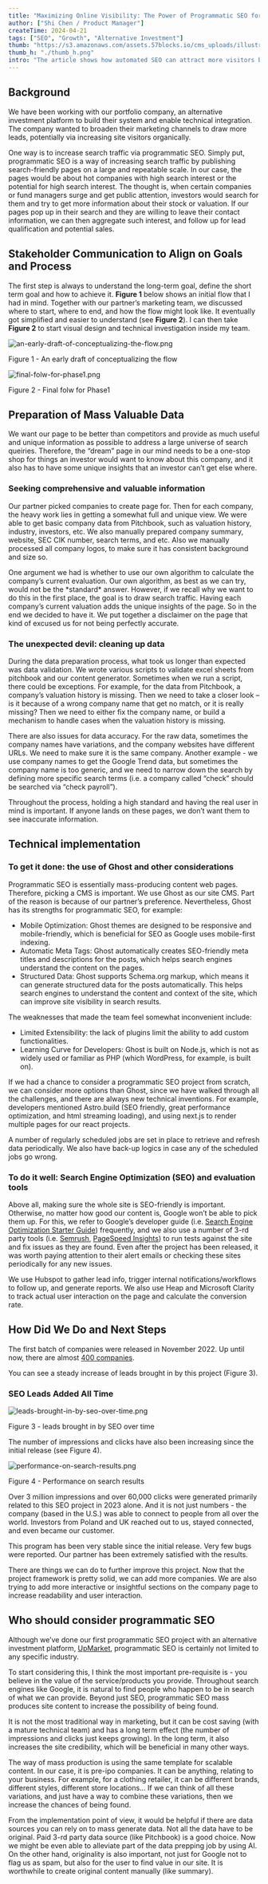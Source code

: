```yaml
---
title: "Maximizing Online Visibility: The Power of Programmatic SEO for Boosting Search Traffic and Leads"
author: ["Shi Chen / Product Manager"]
createTime: 2024-04-21
tags: ["SEO", "Growth", "Alternative Investment"]
thumb: "https://s3.amazonaws.com/assets.57blocks.io/cms_uploads/illustration_seo_db9bc06b49.png"
thumb_h: "./thumb_h.png"
intro: "The article shows how automated SEO can attract more visitors by producing lots of optimized pages. The key steps include goal planning, data handling, and using tools like a CMS for implementation. This method successfully improved online exposure and lead generation."
---
```


## Background

We have been working with our portfolio company, an alternative investment platform to build their system and enable technical integration. The company wanted to broaden their marketing channels to draw more leads, potentially via increasing site visitors organically.  
  
One way is to increase search traffic via programmatic SEO. Simply put, programmatic SEO is a way of increasing search traffic by publishing search-friendly pages on a large and repeatable scale. In our case, the pages would be about hot companies with high search interest or the potential for high search interest. The thought is, when certain companies or fund managers surge and get public attention, investors would search for them and try to get more information about their stock or valuation. If our pages pop up in their search and they are willing to leave their contact information, we can then aggregate such interest, and follow up for lead qualification and potential sales. 


## Stakeholder Communication to Align on Goals and Process

The first step is always to understand the long-term goal, define the short term goal and how to achieve it. **Figure 1** below shows an initial flow that I had in mind. Together with our partner’s marketing team, we discussed where to start, where to end, and how the flow might look like. It eventually got simplified and easier to understand (see **Figure 2**). I can then take **Figure 2** to start visual design and technical investigation inside my team.        
 

![an-early-draft-of-conceptualizing-the-flow.png](https://s3.amazonaws.com/assets.57blocks.io/cms_uploads/an_early_draft_of_conceptualizing_the_flow_c01d46e50f.png)

<figcaption>Figure 1 - An early draft of conceptualizing the flow</figcaption>

![final-folw-for-phase1.png](https://s3.amazonaws.com/assets.57blocks.io/cms_uploads/final_folw_for_phase1_4a94cd23bb.png)

<figcaption>Figure 2 - Final folw for Phase1</figcaption>

## Preparation of Mass Valuable Data

We want our page to be better than competitors and provide as much useful and unique information as possible to address a large universe of search queiries. Therefore, the “dream” page in our mind needs to be a one-stop shop for things an investor would want to know about this company, and it also has to have some unique insights that an investor can’t get else where.

### Seeking comprehensive and valuable information

Our partner picked companies to create page for. Then for each company, the heavy work lies in getting a somewhat full and unique view. We were able to get basic company data from Pitchbook, such as valuation history, industry, investors, etc. We also manually prepared company summary, website, SEC CIK number, search terms, and etc. Also we manually processed all company logos, to make sure it has consistent background and size so.             
  
One argument we had is whether to use our own algorithm to calculate the company’s current evaluation. Our own algorithm, as best as we can try, would not be the \*standard\* answer. However, if we recall why we want to do this in the first place, the goal is to draw search traffic. Having each company’s current valuation adds the unique insights of the page. So in the end we decided to have it. We put together a disclaimer on the page that kind of excused us for not being perfectly accurate.

### The unexpected devil: cleaning up data

During the data preparation process, what took us longer than expected was data validation. We wrote various scripts to validate excel sheets from pitchbook and our content generator. Sometimes when we run a script, there could be exceptions. For example, for the data from Pitchbook, a company’s valuation history is missing. Then we need to take a closer look – is it because of a wrong company name that get no match, or it is really missing? Then we need to either fix the company name, or build a mechanism to handle cases when the valuation history is missing.            
  
There are also issues for data accuracy. For the raw data, sometimes the company names have variations, and the company websites have different URLs. We need to make sure it is the same company. Another example - we use company names to get the Google Trend data, but sometimes the company name is too generic, and we need to narrow down the search by defining more specific search terms (i.e. a company called “check” should be searched via “check payroll”).             
  
Throughout the process, holding a high standard and having the real user in mind is important. If anyone lands on these pages, we don’t want them to see inaccurate information. 


## Technical implementation

### To get it done: the use of Ghost and other considerations

Programmatic SEO is essentially mass-producing content web pages. Therefore, picking a CMS is important. We use Ghost as our site CMS. Part of the reason is because of our partner’s preference. Nevertheless, Ghost has its strengths for programmatic SEO, for example:

+   Mobile Optimization: Ghost themes are designed to be responsive and mobile-friendly, which is beneficial for SEO as Google uses mobile-first indexing.
+   Automatic Meta Tags: Ghost automatically creates SEO-friendly meta titles and descriptions for the posts, which helps search engines understand the content on the pages.
+   Structured Data: Ghost supports Schema.org markup, which means it can generate structured data for the posts automatically. This helps search engines to understand the content and context of the site, which can improve site visibility in search results.

The weaknesses that made the team feel somewhat inconvenient include:

+   Limited Extensibility: the lack of plugins limit the ability to add custom functionalities.
+   Learning Curve for Developers: Ghost is built on Node.js, which is not as widely used or familiar as PHP (which WordPress, for example, is built on). 

If we had a chance to consider a programmatic SEO project from scratch, we can consider more options than Ghost, since we have walked through all the challenges, and there are always new technical inventions. For example, developers mentioned Astro.build (SEO friendly, great performance optimization, and html streaming loading), and using next.js to render multiple pages for our react projects.           
  
A number of regularly scheduled jobs are set in place to retrieve and refresh data periodically. We also have back-up logics in case any of the scheduled jobs go wrong.

### To do it well: Search Engine Optimization (SEO) and evaluation tools

Above all, making sure the whole site is SEO-friendly is important. Otherwise, no matter how good our content is, Google won’t be able to pick them up. For this, we refer to Google’s developer guide (i.e. [Search Engine Optimization Starter Guide](https://developers.google.com/search/docs/fundamentals/seo-starter-guide)) frequently, and we also use a number of 3-rd party tools (i.e. [Semrush](https://www.semrush.com/), [PageSpeed Insights](https://pagespeed.web.dev/)) to run tests against the site and fix issues as they are found. Even after the project has been released, it was worth paying attention to their alert emails or checking these sites periodically for any new issues.          
  
We use Hubspot to gather lead info, trigger internal notifications/workflows to follow up, and generate reports. We also use Heap and Microsoft Clarity to track actual user interaction on the page and calculate the conversion rate. 

## How Did We Do and Next Steps

The first batch of companies were released in November 2022. Up until now, there are almost [400 companies](https://www.upmarket.co/private-markets/).        
  
You can see a steady increase of leads brought in by this project (Figure 3). 

### SEO Leads Added All Time

![leads-brought-in-by-seo-over-time.png](https://s3.amazonaws.com/assets.57blocks.io/cms_uploads/leads_brought_in_by_seo_over_time_4028d81514.png)

<figcaption>Figure 3 - leads brought in by SEO over time</figcaption>

The number of impressions and clicks have also been increasing since the initial release (see Figure 4).

![performance-on-search-results.png](https://s3.amazonaws.com/assets.57blocks.io/cms_uploads/performance_on_search_results_082aca6866.png)

<figcaption>Figure 4 - Performance on search results</figcaption>

  

Over 3 million impressions and over 60,000 clicks were generated primarily related to this SEO project in 2023 alone. And it is not just numbers - the company (based in the U.S.) was able to connect to people from all over the world. Investors from Poland and UK reached out to us, stayed connected, and even became our customer.        
  
This program has been very stable since the initial release. Very few bugs were reported. Our partner has been extremely satisfied with the results.          
  
There are things we can do to further improve this project. Now that the project framework is pretty solid, we can add more companies. We are also trying to add more interactive or insightful sections on the company page to increase readability and user interaction.


## Who should consider programmatic SEO

Although we’ve done our first programmatic SEO project with an alternative investment platform, [UpMarket](https://www.upmarket.co/), programmatic SEO is certainly not limited to any specific industry.    
  
To start considering this, I think the most important pre-requisite is - you believe in the value of the service/products you provide. Throughout search engines like Google, it is natural to find people who happen to be in search of what we can provide. Beyond just SEO, programmatic SEO mass produces site content to increase the possibility of being found.   
  
It is not the most traditional way in marketing, but it can be cost saving (with a mature technical team) and has a long term effect (the number of impressions and clicks just keeps growing). In the long term, it also increases the site credibility, which will be beneficial in many other ways.    
  
The way of mass production is using the same template for scalable content. In our case, it is pre-ipo companies. It can be anything, relating to your business. For example, for a clothing retailer, it can be different brands, different styles, different store locations… If we can think of all these variations, and just have a way to combine these variations, then we increase the chances of being found.   
  
From the implementation point of view, it would be helpful if there are data sources you can rely on to mass generate data. Not all the data have to be original. Paid 3-rd party data source (like Pitchbook) is a good choice. Now we might be even able to alleviate part of the data prepping job by using AI. On the other hand, originality is also important, not just for Google not to flag us as spam, but also for the user to find value in our site. It is worthwhile to create original content manually (like summary).
